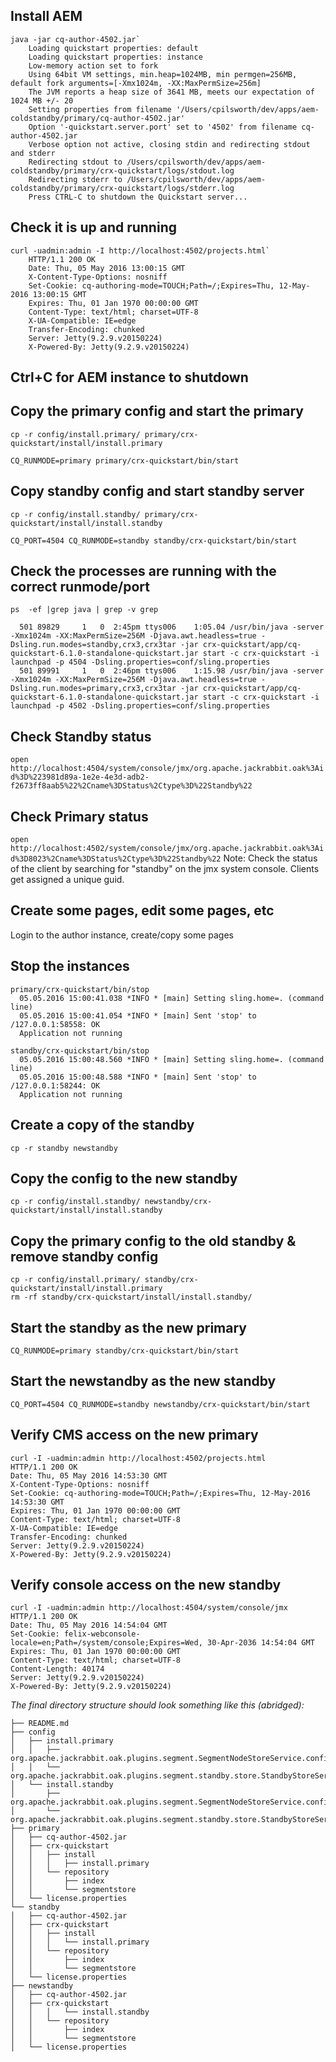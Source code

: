 ## Install AEM
```
java -jar cq-author-4502.jar`
    Loading quickstart properties: default
    Loading quickstart properties: instance
    Low-memory action set to fork
    Using 64bit VM settings, min.heap=1024MB, min permgen=256MB, default fork arguments=[-Xmx1024m, -XX:MaxPermSize=256m]
    The JVM reports a heap size of 3641 MB, meets our expectation of 1024 MB +/- 20
    Setting properties from filename '/Users/cpilsworth/dev/apps/aem-coldstandby/primary/cq-author-4502.jar'
    Option '-quickstart.server.port' set to '4502' from filename cq-author-4502.jar
    Verbose option not active, closing stdin and redirecting stdout and stderr
    Redirecting stdout to /Users/cpilsworth/dev/apps/aem-coldstandby/primary/crx-quickstart/logs/stdout.log
    Redirecting stderr to /Users/cpilsworth/dev/apps/aem-coldstandby/primary/crx-quickstart/logs/stderr.log
    Press CTRL-C to shutdown the Quickstart server...
```

## Check it is up and running
```
curl -uadmin:admin -I http://localhost:4502/projects.html`
    HTTP/1.1 200 OK
    Date: Thu, 05 May 2016 13:00:15 GMT
    X-Content-Type-Options: nosniff
    Set-Cookie: cq-authoring-mode=TOUCH;Path=/;Expires=Thu, 12-May-2016 13:00:15 GMT
    Expires: Thu, 01 Jan 1970 00:00:00 GMT
    Content-Type: text/html; charset=UTF-8
    X-UA-Compatible: IE=edge
    Transfer-Encoding: chunked
    Server: Jetty(9.2.9.v20150224)
    X-Powered-By: Jetty(9.2.9.v20150224)
```

## Ctrl+C for AEM instance to shutdown

## Copy the primary config and start the primary
```
cp -r config/install.primary/ primary/crx-quickstart/install/install.primary

CQ_RUNMODE=primary primary/crx-quickstart/bin/start
```

## Copy standby config and start standby server
```
cp -r config/install.standby/ primary/crx-quickstart/install/install.standby

CQ_PORT=4504 CQ_RUNMODE=standby standby/crx-quickstart/bin/start
```

## Check the processes are running with the correct runmode/port
```
ps  -ef |grep java | grep -v grep

  501 89829     1   0  2:45pm ttys006    1:05.04 /usr/bin/java -server -Xmx1024m -XX:MaxPermSize=256M -Djava.awt.headless=true -Dsling.run.modes=standby,crx3,crx3tar -jar crx-quickstart/app/cq-quickstart-6.1.0-standalone-quickstart.jar start -c crx-quickstart -i launchpad -p 4504 -Dsling.properties=conf/sling.properties
  501 89991     1   0  2:46pm ttys006    1:15.98 /usr/bin/java -server -Xmx1024m -XX:MaxPermSize=256M -Djava.awt.headless=true -Dsling.run.modes=primary,crx3,crx3tar -jar crx-quickstart/app/cq-quickstart-6.1.0-standalone-quickstart.jar start -c crx-quickstart -i launchpad -p 4502 -Dsling.properties=conf/sling.properties
```  

## Check Standby status
`open http://localhost:4504/system/console/jmx/org.apache.jackrabbit.oak%3Aid%3D%223981d89a-1e2e-4e3d-adb2-f2673ff8aab5%22%2Cname%3DStatus%2Ctype%3D%22Standby%22`

## Check Primary status
`open http://localhost:4502/system/console/jmx/org.apache.jackrabbit.oak%3Aid%3D8023%2Cname%3DStatus%2Ctype%3D%22Standby%22`
Note: Check the status of the client by searching for "standby" on the jmx system console.  Clients get assigned a unique guid.

## Create some pages, edit some pages, etc
Login to the author instance, create/copy some pages

## Stop the instances
```
primary/crx-quickstart/bin/stop
  05.05.2016 15:00:41.038 *INFO * [main] Setting sling.home=. (command line)
  05.05.2016 15:00:41.054 *INFO * [main] Sent 'stop' to /127.0.0.1:58558: OK
  Application not running

standby/crx-quickstart/bin/stop
  05.05.2016 15:00:48.560 *INFO * [main] Setting sling.home=. (command line)
  05.05.2016 15:00:48.588 *INFO * [main] Sent 'stop' to /127.0.0.1:58244: OK
  Application not running
```

## Create a copy of the standby
`cp -r standby newstandby`

## Copy the config to the new standby
`cp -r config/install.standby/ newstandby/crx-quickstart/install/install.standby`

## Copy the primary config to the old standby & remove standby config
```
cp -r config/install.primary/ standby/crx-quickstart/install/install.primary
rm -rf standby/crx-quickstart/install/install.standby/
```

## Start the standby as the new primary
`CQ_RUNMODE=primary standby/crx-quickstart/bin/start`

## Start the newstandby as the new standby
`CQ_PORT=4504 CQ_RUNMODE=standby newstandby/crx-quickstart/bin/start`

## Verify CMS access on the new primary
```
curl -I -uadmin:admin http://localhost:4502/projects.html
HTTP/1.1 200 OK
Date: Thu, 05 May 2016 14:53:30 GMT
X-Content-Type-Options: nosniff
Set-Cookie: cq-authoring-mode=TOUCH;Path=/;Expires=Thu, 12-May-2016 14:53:30 GMT
Expires: Thu, 01 Jan 1970 00:00:00 GMT
Content-Type: text/html; charset=UTF-8
X-UA-Compatible: IE=edge
Transfer-Encoding: chunked
Server: Jetty(9.2.9.v20150224)
X-Powered-By: Jetty(9.2.9.v20150224)
```

## Verify console access on the new standby
```
curl -I -uadmin:admin http://localhost:4504/system/console/jmx
HTTP/1.1 200 OK
Date: Thu, 05 May 2016 14:54:04 GMT
Set-Cookie: felix-webconsole-locale=en;Path=/system/console;Expires=Wed, 30-Apr-2036 14:54:04 GMT
Expires: Thu, 01 Jan 1970 00:00:00 GMT
Content-Type: text/html; charset=UTF-8
Content-Length: 40174
Server: Jetty(9.2.9.v20150224)
X-Powered-By: Jetty(9.2.9.v20150224)
```

*The final directory structure should look something like this (abridged):*
```
├── README.md
├── config
│   ├── install.primary
│   │   ├── org.apache.jackrabbit.oak.plugins.segment.SegmentNodeStoreService.config
│   │   └── org.apache.jackrabbit.oak.plugins.segment.standby.store.StandbyStoreService.config
│   └── install.standby
│       ├── org.apache.jackrabbit.oak.plugins.segment.SegmentNodeStoreService.config
│       └── org.apache.jackrabbit.oak.plugins.segment.standby.store.StandbyStoreService.config
├── primary
│   ├── cq-author-4502.jar
│   ├── crx-quickstart
│   │   ├── install
│   │   │   ├── install.primary
│   │   └── repository
│   │       ├── index
│   │       └── segmentstore
│   └── license.properties
└── standby
│   ├── cq-author-4502.jar
│   ├── crx-quickstart
│   │   ├── install
│   │   │   └── install.primary
│   │   └── repository
│   │       ├── index
│   │       └── segmentstore
│   └── license.properties
├── newstandby
│   ├── cq-author-4502.jar
│   ├── crx-quickstart
│   │   │   └── install.standby
│   │   └── repository
│   │       ├── index
│   │       └── segmentstore
│   └── license.properties    
```
